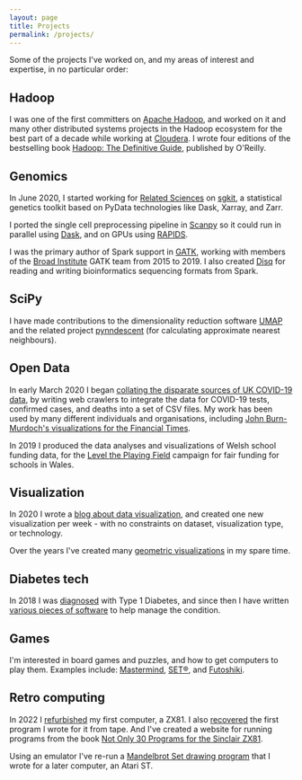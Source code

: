```yaml
---
layout: page
title: Projects
permalink: /projects/
---
```


Some of the projects I've worked on, and my areas of interest and expertise, in no particular order:

## Hadoop

I was one of the first committers on [Apache Hadoop](https://hadoop.apache.org/), and worked on it and many other distributed systems projects in the Hadoop ecosystem for the best part of a decade while working at [Cloudera](https://www.cloudera.com/). I wrote four editions of the bestselling book [Hadoop: The Definitive Guide](http://www.hadoopbook.com/), published by O'Reilly.

## Genomics

In June 2020, I started working for [Related Sciences](https://www.related.vc/) on [sgkit](https://github.com/pystatgen/sgkit), a statistical genetics toolkit based on PyData technologies like Dask, Xarray, and Zarr.

I ported the single cell preprocessing pipeline in [Scanpy](https://scanpy.readthedocs.io/) so it could run in parallel using [Dask](https://dask.org/), and on GPUs using [RAPIDS](https://rapids.ai/).

I was the primary author of Spark support in [GATK](https://software.broadinstitute.org/gatk/), working with members of the [Broad Institute](https://www.broadinstitute.org/) GATK team from 2015 to 2019. I also created [Disq](https://github.com/disq-bio/disq) for reading and writing bioinformatics sequencing formats from Spark.

## SciPy

I have made contributions to the dimensionality reduction software [UMAP](https://umap-learn.readthedocs.io/) and the related project
[pynndescent](https://github.com/lmcinnes/pynndescent) (for calculating approximate nearest neighbours).

## Open Data

In early March 2020 I began [collating the disparate sources of UK COVID-19 data](https://github.com/tomwhite/covid-19-uk-data), by writing web crawlers to integrate the data for COVID-19 tests, confirmed cases, and deaths into a set of CSV files. My work has been used by many different individuals and organisations, including [John Burn-Murdoch's visualizations for the Financial Times](https://www.ft.com/coronavirus-latest).

In 2019 I produced the data analyses and visualizations of Welsh school funding data, for the [Level the Playing Field](http://leveltheplayingfield.wales/) campaign for fair funding for schools in Wales.

## Visualization

In 2020 I wrote a [blog about data visualization](http://tom-e-white.com/datavision/), and created one new visualization per week - with no constraints on dataset, visualization type, or technology.

Over the years I've created many [geometric visualizations](/projects/visualization.html) in my spare time.

## Diabetes tech

In 2018 I was [diagnosed](http://tom-e-white.com/2018/04/type-1-diabetes.html) with Type 1 Diabetes, and since then I have written [various pieces of software](https://github.com/search?q=user%3Atomwhite+diabetes&ref=simplesearch) to help manage the condition.

## Games

I'm interested in board games and puzzles, and how to get computers to play them. Examples include: [Mastermind](https://github.com/tomwhite/mastermind), [SET®](https://github.com/tomwhite/set-game), and [Futoshiki](https://github.com/tomwhite/futoshiki-hints).

## Retro computing

In 2022 I [refurbished](https://tom-e-white.com/2022/12/refurbishing-my-zx81.html) my first computer, a ZX81. I also [recovered](https://github.com/tomwhite/zx81-frogging) the first program I wrote for it from tape. And I've created a website for running programs from the book [Not Only 30 Programs for the Sinclair ZX81](https://tomwhite.github.io/zx81-not-only-30-programs/web/index.html).

Using an emulator I've re-run a [Mandelbrot Set drawing program](https://github.com/tomwhite/mandelbrot-1989) that I wrote for a later computer, an Atari ST.

